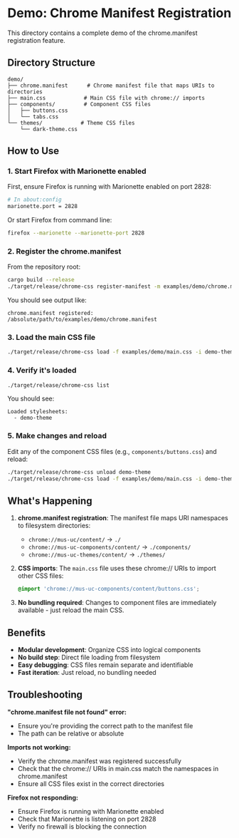 # Demo: Chrome Manifest Registration

This directory contains a complete demo of the chrome.manifest registration feature.

## Directory Structure

```
demo/
├── chrome.manifest      # Chrome manifest file that maps URIs to directories
├── main.css            # Main CSS file with chrome:// imports
├── components/         # Component CSS files
│   ├── buttons.css
│   └── tabs.css
└── themes/            # Theme CSS files
    └── dark-theme.css
```

## How to Use

### 1. Start Firefox with Marionette enabled

First, ensure Firefox is running with Marionette enabled on port 2828:

```bash
# In about:config
marionette.port = 2828
```

Or start Firefox from command line:

```bash
firefox --marionette --marionette-port 2828
```

### 2. Register the chrome.manifest

From the repository root:

```bash
cargo build --release
./target/release/chrome-css register-manifest -m examples/demo/chrome.manifest
```

You should see output like:
```
chrome.manifest registered: /absolute/path/to/examples/demo/chrome.manifest
```

### 3. Load the main CSS file

```bash
./target/release/chrome-css load -f examples/demo/main.css -i demo-theme
```

### 4. Verify it's loaded

```bash
./target/release/chrome-css list
```

You should see:
```
Loaded stylesheets:
  - demo-theme
```

### 5. Make changes and reload

Edit any of the component CSS files (e.g., `components/buttons.css`) and reload:

```bash
./target/release/chrome-css unload demo-theme
./target/release/chrome-css load -f examples/demo/main.css -i demo-theme
```

## What's Happening

1. **chrome.manifest registration**: The manifest file maps URI namespaces to filesystem directories:
   - `chrome://mus-uc/content/` → `./`
   - `chrome://mus-uc-components/content/` → `./components/`
   - `chrome://mus-uc-themes/content/` → `./themes/`

2. **CSS imports**: The `main.css` file uses these chrome:// URIs to import other CSS files:
   ```css
   @import 'chrome://mus-uc-components/content/buttons.css';
   ```

3. **No bundling required**: Changes to component files are immediately available - just reload the main CSS.

## Benefits

- **Modular development**: Organize CSS into logical components
- **No build step**: Direct file loading from filesystem
- **Easy debugging**: CSS files remain separate and identifiable
- **Fast iteration**: Just reload, no bundling needed

## Troubleshooting

**"chrome.manifest file not found" error:**
- Ensure you're providing the correct path to the manifest file
- The path can be relative or absolute

**Imports not working:**
- Verify the chrome.manifest was registered successfully
- Check that the chrome:// URIs in main.css match the namespaces in chrome.manifest
- Ensure all CSS files exist in the correct directories

**Firefox not responding:**
- Ensure Firefox is running with Marionette enabled
- Check that Marionette is listening on port 2828
- Verify no firewall is blocking the connection
